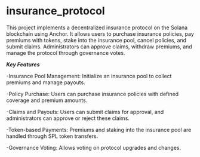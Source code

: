 # insurance_protocol

This project implements a decentralized insurance protocol on the Solana blockchain using Anchor. It allows users to purchase insurance policies, pay premiums with tokens, stake into the insurance pool, cancel policies, and submit claims. Administrators can approve claims, withdraw premiums, and manage the protocol through governance votes.

***Key Features***

-Insurance Pool Management: Initialize an insurance pool to collect premiums and manage payouts.

-Policy Purchase: Users can purchase insurance policies with defined coverage and premium amounts.

-Claims and Payouts: Users can submit claims for approval, and administrators can approve or reject these claims.

-Token-based Payments: Premiums and staking into the insurance pool are handled through SPL token transfers.

-Governance Voting: Allows voting on protocol upgrades and changes.


